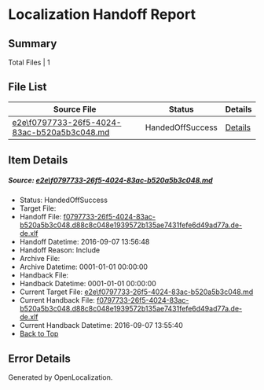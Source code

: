 # <a name='report-top'></a> Localization Handoff Report

## Summary
 Total Files | 1

## File List
 Source File | Status | Details 
 ----------- | ------ | ------- 
 [e2e\f0797733-26f5-4024-83ac-b520a5b3c048.md](https://github.com/OpenLocalizationTestOrg/ol-test0/blob/9855956b877666e304fc7ef180c197c170695563/e2e/f0797733-26f5-4024-83ac-b520a5b3c048.md) | HandedOffSuccess | [Details](#79031cc96c2257ea822007f7bdddcc7037a8a9d61)

## Item Details
##### <a name='79031cc96c2257ea822007f7bdddcc7037a8a9d61'></a> Source: [e2e\f0797733-26f5-4024-83ac-b520a5b3c048.md](https://github.com/OpenLocalizationTestOrg/ol-test0/blob/9855956b877666e304fc7ef180c197c170695563/e2e/f0797733-26f5-4024-83ac-b520a5b3c048.md)
* Status: HandedOffSuccess
* Target File: 
* Handoff File: [f0797733-26f5-4024-83ac-b520a5b3c048.d88c8c048e1939572b135ae7431fefe6d49ad77a.de-de.xlf](https://github.com/OpenLocalizationTestOrg/ol-test0-handoff/blob/86da4d2e3a96170638afd0e5933c3e8df8180903/ol-handoff/OpenLocalizationTestOrg/ol-test0-dede/yuwzho/ht/f0797733-26f5-4024-83ac-b520a5b3c048.d88c8c048e1939572b135ae7431fefe6d49ad77a.de-de.xlf)
* Handoff Datetime: 2016-09-07 13:56:48
* Handoff Reason: Include
* Archive File: 
* Archive Datetime: 0001-01-01 00:00:00
* Handback File: 
* Handback Datetime: 0001-01-01 00:00:00
* Current Target File: [e2e\f0797733-26f5-4024-83ac-b520a5b3c048.md](https://github.com/OpenLocalizationTestOrg/ol-test0-dede/blob/605a901931ccd008eadef09d7a9bdf6ce5915caa/e2e/f0797733-26f5-4024-83ac-b520a5b3c048.md)
* Current Handback File: [f0797733-26f5-4024-83ac-b520a5b3c048.d88c8c048e1939572b135ae7431fefe6d49ad77a.de-de.xlf](https://github.com/OpenLocalizationTestOrg/ol-test0-handback/blob/2e07e30a29154e2462753ca319a1ca1744004cb5/ol-handback/OpenLocalizationTestOrg/ol-test0-dede/yuwzho/ht/f0797733-26f5-4024-83ac-b520a5b3c048.d88c8c048e1939572b135ae7431fefe6d49ad77a.de-de.xlf)
* Current Handback Datetime: 2016-09-07 13:55:40
* [Back to Top](#report-top)


## Error Details

Generated by OpenLocalization.
